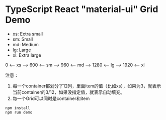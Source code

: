 TypeScript React "material-ui" Grid Demo
=========================================

- xs: Extra small
- sm: Small
- md: Medium
- lg: Large
- xl: Extra large

0 <-- xs --> 600 <-- sm --> 960 <-- md --> 1280 <-- lg --> 1920 <-- xl

注意：

1. 每一个container都划分了12列，里面item的值（比如xs），如果为3，就表示当前container的3/12，如果没指定值，就表示自动填充。
2. 每一个Grid可以同时是container和item

```
npm install
npm run demo
```

